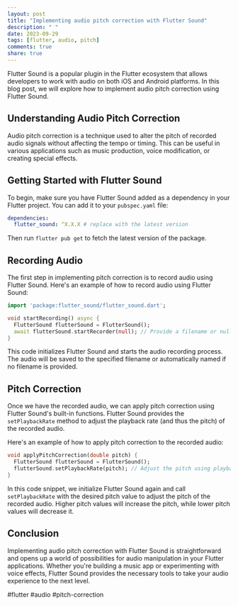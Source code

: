 ```yaml
---
layout: post
title: "Implementing audio pitch correction with Flutter Sound"
description: " "
date: 2023-09-29
tags: [flutter, audio, pitch]
comments: true
share: true
---
```


Flutter Sound is a popular plugin in the Flutter ecosystem that allows developers to work with audio on both iOS and Android platforms. In this blog post, we will explore how to implement audio pitch correction using Flutter Sound.

## Understanding Audio Pitch Correction

Audio pitch correction is a technique used to alter the pitch of recorded audio signals without affecting the tempo or timing. This can be useful in various applications such as music production, voice modification, or creating special effects.

## Getting Started with Flutter Sound

To begin, make sure you have Flutter Sound added as a dependency in your Flutter project. You can add it to your `pubspec.yaml` file:

```yaml
dependencies:
  flutter_sound: ^X.X.X # replace with the latest version
```

Then run `flutter pub get` to fetch the latest version of the package.

## Recording Audio

The first step in implementing pitch correction is to record audio using Flutter Sound. Here's an example of how to record audio using Flutter Sound:

```dart
import 'package:flutter_sound/flutter_sound.dart';

void startRecording() async {
  FlutterSound flutterSound = FlutterSound();
  await flutterSound.startRecorder(null); // Provide a filename or null for automatic naming
}
```

This code initializes Flutter Sound and starts the audio recording process. The audio will be saved to the specified filename or automatically named if no filename is provided.

## Pitch Correction

Once we have the recorded audio, we can apply pitch correction using Flutter Sound's built-in functions. Flutter Sound provides the `setPlaybackRate` method to adjust the playback rate (and thus the pitch) of the recorded audio.

Here's an example of how to apply pitch correction to the recorded audio:

```dart
void applyPitchCorrection(double pitch) {
  FlutterSound flutterSound = FlutterSound();
  flutterSound.setPlaybackRate(pitch); // Adjust the pitch using playback rate
}
```

In this code snippet, we initialize Flutter Sound again and call `setPlaybackRate` with the desired pitch value to adjust the pitch of the recorded audio. Higher pitch values will increase the pitch, while lower pitch values will decrease it.

## Conclusion

Implementing audio pitch correction with Flutter Sound is straightforward and opens up a world of possibilities for audio manipulation in your Flutter applications. Whether you're building a music app or experimenting with voice effects, Flutter Sound provides the necessary tools to take your audio experience to the next level.

#flutter #audio #pitch-correction